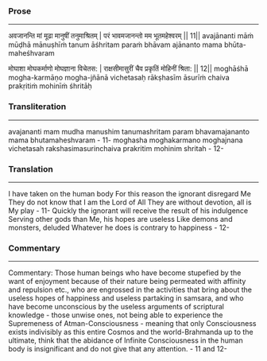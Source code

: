 ### Prose 
 --- 
अवजानन्ति मां मूढा मानुषीं तनुमाश्रितम् |
परं भावमजानन्तो मम भूतमहेश्वरम् || 11||
avajānanti māṁ mūḍhā mānuṣhīṁ tanum āśhritam
paraṁ bhāvam ajānanto mama bhūta-maheśhvaram

मोघाशा मोघकर्माणो मोघज्ञाना विचेतस: |
राक्षसीमासुरीं चैव प्रकृतिं मोहिनीं श्रिता: || 12||
moghāśhā mogha-karmāṇo mogha-jñānā vichetasaḥ
rākṣhasīm āsurīṁ chaiva prakṛitiṁ mohinīṁ śhritāḥ

### Transliteration 
 --- 
avajananti mam mudha manushim tanumashritam param bhavamajananto mama bhutamaheshvaram - 11- moghasha moghakarmano moghajnana vichetasah rakshasimasurinchaiva prakritim mohinim shritah - 12-

### Translation 
 --- 
I have taken on the human body For this reason the ignorant disregard Me They do not know that I am the Lord of All They are without devotion, all is My play - 11- Quickly the ignorant will receive the result of his indulgence Serving other gods than Me, his hopes are useless Like demons and monsters, deluded Whatever he does is contrary to happiness - 12-

### Commentary 
 --- 
Commentary: Those human beings who have become stupefied by the want of enjoyment because of their nature being permeated with affinity and repulsion etc., who are engrossed in the activities that bring about the useless hopes of happiness and useless partaking in samsara, and who have become unconscious by the useless arguments of scriptural knowledge - those unwise ones, not being able to experience the Supremeness of Atman-Consciousness - meaning that only Consciousness exists indivisibly as this entire Cosmos and the world-Brahmanda up to the ultimate, think that the abidance of Infinite Consciousness in the human body is insignificant and do not give that any attention. - 11 and 12-